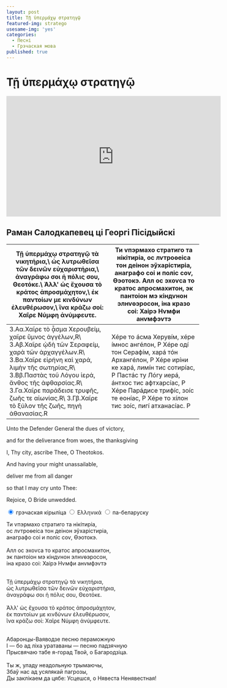 ```yaml
---
layout: post
title: Τῇ ὑπερμάχῳ στρατηγῷ
featured-img: stratego
usesame-img: 'yes'
categories:
  - Песні
  - Грэчаская мова
published: true
---
```


# Τῇ ὑπερμάχῳ στρατηγῷ


<iframe width="560" height="315" src="https://www.youtube.com/embed/c7mMAcQgzg4" frameborder="0" allow="accelerometer; autoplay; encrypted-media; gyroscope; picture-in-picture" allowfullscreen></iframe>

## Раман Салодкапевец ці Георгі Пісідыйскі


| Τῇ ὑπερμάχῳ στρατηγῷ τὰ             νικητήρια,\                         ὡς λυτρωθεῖσα τῶν δεινῶν            εὐχαριστήρια,\                      ἀναγράφω σοι ἡ πόλις σου,           Θεοτόκε.\                           Ἀλλ\' ὡς ἔχουσα τὸ κράτος           ἀπροσμάχητον,\                      ἐκ παντοίων με κινδύνων             ἐλευθέρωσον,\                       ἵνα κράζω σοί: Χαῖρε Νύμφη          ἀνύμφευτε.                                                                                                                                    | Ти ѵпэрмахо стратиго та             нікітиріа,                                                              ос лѵтроѳеіса тон деінон            эўхарістиріа,                                                           анаграфо соі и поліс соѵ,           Ѳэотокэ.                                                                Алл ос эхоѵса то кратос             апросмахитон,                                                           эк пантоіон мэ кіндѵнон             элнѵѳэросон,                                                            іна кразо соі: Хаірэ Нѵмфи          анѵмфэѵтэ |
|-----------------------------------------------------------------------------------------------------------------------------------------------------------------------------------------------------------------------------------------------------------------------------------------------------------------------------------------------------------------------------------------------------------------------------------------------------------------------------------------------------------------------------------------------------------|-----------------------------------------------------------------------------------------------------------------------------------------------------------------------------------------------------------------------------------------------------------------------------------------------------------------------------------------------------------------------------------------------------------------------------------------------------------------------------------------------------------------------------------------------------------------------------------------------------------|
| 3.Aα.Χαῖρε τὸ ᾆσμα      Χερουβείμ, χαῖρε        ὕμνος ἀγγέλων,R\        3.Aβ.Χαῖρε ᾠδὴ τῶν      Σεραφείμ, χαρὰ τῶν      ἀρχαγγέλων.R\           3.Bα.Χαῖρε εἰρήνη καὶ   χαρά, λιμὴν τῆς         σωτηρίας,R\             3.Bβ.Παστὰς τοῦ Λόγου   ἱερά, ἄνθος τῆς         ἀφθαρσίας.R\            3.Γα.Χαῖρε παράδεισε    τρυφῆς, ζωῆς τε         αἰωνίας.R\              3.Γβ.Χαῖρε τὸ ξύλον     τῆς ζωῆς, πηγὴ          ἀθανασίας.R                                                                                                                       | Хéре то áсма           Херувíм, хéре íмнос     ангéлон, Р Хéре одí     тон Серафíм, харá тóн   Архангéлон, Р Хéре      ирíни ке харá, лимíн    тис сотирíас, Р         Пастáс ту Лóгу иерá,    áнтхос тис              афтхарсíас, Р Хéре      Парáдисе трифíс, зоíс   те еонíас, Р Хéре то    xíлон тис зоíс, пигí    атханасíас. Р                                                                                                                                                                                                                                                                      |



Unto the Defender General the dues of victory,

and for the deliverance from woes, the thanksgiving

I, Thy city, ascribe Thee, O Theotokos.

And having your might unassailable,

deliver me from all danger

so that I may cry unto Thee:

Rejoice, O Bride unwedded.




<div class="tabset">
  <!-- Tab 1 -->
  <input type="radio" name="tabset" id="tab1" aria-controls="greek-f" checked>
  <label for="tab1">грэчаская кірыліца</label>
  <!-- Tab 2 -->
  <input type="radio" name="tabset" id="tab2" aria-controls="greek">
  <label for="tab2">Ελληνικά</label>
  <!-- Tab 3 -->
  <input type="radio" name="tabset" id="tab3" aria-controls="bel">
  <label for="tab3">па-беларуску</label>
  
  <div class="tab-panels">
    <section id="greek-f" class="tab-panel">

Ти ѵпэрмахо стратиго та нікітиріа,<br>
ос лѵтроѳеіса тон деінон эўхарістиріа,<br>
анаграфо соі и поліс соѵ, Ѳэотокэ.<br>
<br>
Алл ос эхоѵса то кратос апросмахитон,<br>
эк пантоіон мэ кіндѵнон элнѵѳэросон,<br>
іна кразо соі: Хаірэ Нѵмфи анѵмфэѵтэ<br>
<br>
    </section>
      <section id="greek" class="tab-panel">



Τῇ ὑπερμάχῳ στρατηγῷ τὰ νικητήρια,<br>
ὡς λυτρωθεῖσα τῶν δεινῶν εὐχαριστήρια,<br>
ἀναγράφω σοι ἡ πόλις σου, Θεοτόκε.<br>
<br>
Ἀλλ' ὡς ἔχουσα τὸ κράτος ἀπροσμάχητον,<br>
ἐκ παντοίων με κινδύνων ἐλευθέρωσον,<br>
ἵνα κράζω σοί: Χαῖρε Νύμφη ἀνύμφευτε.<br>
<br>


</section>


<section id="bel" class="tab-panel">

Абаронцы-Ваяводзе песню пераможную<br>
І — бо ад ліха уратаваны  — песню падзячную<br>
Прысвячаю табе я-горад Твой, о Багародзіца.<br>
<br>
Ты ж, уладу неадольную трымаючы,<br>
Збаў нас ад усялякай пагрозы,<br>
Ды заклікаем да цябе: Усцешся, о Нявеста Ненявестная!<br>
<br>

</section>
  </div>
  
</div>


